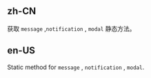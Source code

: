 ## zh-CN

获取 `message` ,`notification` , `modal` 静态方法。

## en-US

Static method for `message` , `notification` , `modal`.
